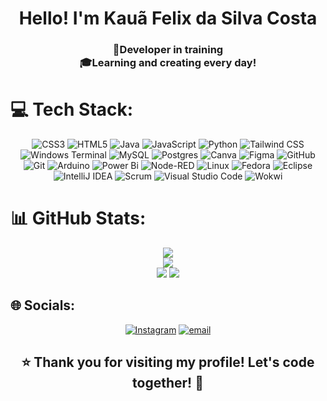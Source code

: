 <h1 align="center">Hello! I'm Kauã Felix da Silva Costa</h1>

<h3 align="center">
  🚀Developer in training <br>
  🎓Learning and creating every day!

# 💻 Tech Stack:
<div align="center">

![CSS3](https://img.shields.io/badge/css3-%231572B6.svg?style=for-the-badge&logo=css3&logoColor=white)
![HTML5](https://img.shields.io/badge/html5-%23E34F26.svg?style=for-the-badge&logo=html5&logoColor=white)
![Java](https://img.shields.io/badge/java-%23ED8B00.svg?style=for-the-badge&logo=openjdk&logoColor=white)
![JavaScript](https://img.shields.io/badge/javascript-%23F7DF1E.svg?style=for-the-badge&logo=javascript&logoColor=black)
![Python](https://img.shields.io/badge/python-3776AB?style=for-the-badge&logo=python&logoColor=white)
![Tailwind CSS](https://img.shields.io/badge/Tailwind%20CSS-38B2AC?style=for-the-badge&logo=tailwindcss&logoColor=white)
![Windows Terminal](https://img.shields.io/badge/Windows%20Terminal-%234D4D4D.svg?style=for-the-badge&logo=windows-terminal&logoColor=white)
![MySQL](https://img.shields.io/badge/mysql-4479A1.svg?style=for-the-badge&logo=mysql&logoColor=white)
![Postgres](https://img.shields.io/badge/postgres-%23316192.svg?style=for-the-badge&logo=postgresql&logoColor=white)
![Canva](https://img.shields.io/badge/Canva-%2300C4CC.svg?style=for-the-badge&logo=Canva&logoColor=white)
![Figma](https://img.shields.io/badge/figma-%23F24E1E.svg?style=for-the-badge&logo=figma&logoColor=white)
![GitHub](https://img.shields.io/badge/github-%23121011.svg?style=for-the-badge&logo=github&logoColor=white)
![Git](https://img.shields.io/badge/git-%23F05033.svg?style=for-the-badge&logo=git&logoColor=white)
![Arduino](https://img.shields.io/badge/-Arduino-00979D?style=for-the-badge&logo=Arduino&logoColor=white)
![Power Bi](https://img.shields.io/badge/power_bi-F2C811?style=for-the-badge&logo=powerbi&logoColor=black)
![Node-RED](https://img.shields.io/badge/Node--RED-%238F0000.svg?style=for-the-badge&logo=node-red&logoColor=white)
![Linux](https://img.shields.io/badge/Linux-FCC624?style=for-the-badge&logo=linux&logoColor=black)
![Fedora](https://img.shields.io/badge/Fedora-51A2DA?style=for-the-badge&logo=fedora&logoColor=white)
![Eclipse](https://img.shields.io/badge/Eclipse-2C2255?style=for-the-badge&logo=eclipse&logoColor=white)
![IntelliJ IDEA](https://img.shields.io/badge/IntelliJIDEA-000000?style=for-the-badge&logo=intellijidea&logoColor=white)
![Scrum](https://img.shields.io/badge/Scrum-%230074CD.svg?style=for-the-badge&logo=scrumalliance&logoColor=white)
![Visual Studio Code](https://img.shields.io/badge/VSCode-0078d7?style=for-the-badge&logo=visualstudiocode&logoColor=white)
![Wokwi](https://img.shields.io/badge/Wokwi-6020b0?style=for-the-badge&logo=wokwi&logoColor=white)

</div>


# 📊 GitHub Stats:

<div align = "center">
  
![](https://github-readme-stats.vercel.app/api?username=kauaafeelix&theme=aura&hide_border=false&include_all_commits=false&count_private=false)<br/>
![](https://nirzak-streak-stats.vercel.app/?user=kauaafeelix&theme=aura&hide_border=false)<br/>
![](https://github-readme-stats.vercel.app/api/top-langs/?username=kauaafeelix&theme=aura&hide_border=false&include_all_commits=false&count_private=false&layout=compact)
[![](https://visitcount.itsvg.in/api?id=kauaafeelix&icon=0&color=0)](https://visitcount.itsvg.in)

</div>


## 🌐 Socials:
<div align = "center">

[![Instagram](https://img.shields.io/badge/Instagram-%23E4405F.svg?style=for-the-badge&logo=Instagram&logoColor=white)](https://instagram.com/kauaafeelix) [![email](https://img.shields.io/badge/Email-D14836?style=for-the-badge&logo=gmail&logoColor=white)](mailto:kfelixcosta11@gmail.com) 

</div>
  <h2 align = "center" >⭐ Thank you for visiting my profile! Let's code together! 🚀</h2>
